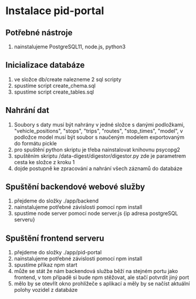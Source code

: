 # Instalace pid-portal

## Potřebné nástroje
1. nainstalujeme PostgreSQL11, node.js, python3
   
## Inicializace databáze
1. ve složce db/create nalezneme 2 sql scripty
2. spustíme script create_chema.sql
3. spustíme script create_tables.sql

## Nahrání dat 
1. Soubory s daty musí být nahrány v jedné složce s danými podložkami, "vehicle_positions", "stops", "trips", "routes", "stop_times", "model", 
   v podložce model musí být soubor s naučeným modelem exportovaným do formátu pickle 
2. pro spuštění python skriptu je třeba nainstalovat knihovnu psycopg2
3. spuštěním skriptu /data-digest/digestor/digestor.py zde je parametrem cesta ke složce z kroku 1
4. dojde postupně ke zpracování a nahrání všech záznamů do databáze

## Spuštění backendové webové služby
1. přejdeme do složky ./app/backend
1. nainstalujeme potřebné závislosti pomocí npm install
2. spustíme node server pomocí node server.js {ip adresa postgreSQL serveru}

## Spuštění frontend serveru
1. přejdeme do složky ./app/pid-portal
2. nainstalujeme potřebné závislosti pomocí npm install
3. spustíme příkaz npm start
4. může se stát že nám backendová služba běží na stejném portu jako frontend,
  v tom případě si bude npm stěžovat, ale stačí potvrdit jiný port 
4. mělo by se otevřít okno prohlížeče s aplikací a měly by se načíst aktuální polohy vozidel z databáze
